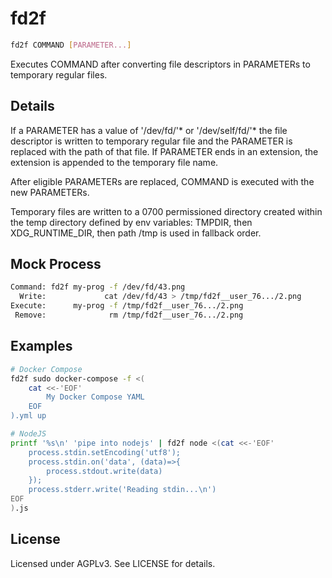 # fd2f

```bash
fd2f COMMAND [PARAMETER...]
```
Executes COMMAND after converting file descriptors in PARAMETERs to temporary regular files.

## Details

If a PARAMETER has a value of '/dev/fd/'* or '/dev/self/fd/'* the file descriptor is written to temporary regular file and the PARAMETER is replaced with the path of that file. If PARAMETER ends in an extension, the extension is appended to the temporary file name.

After eligible PARAMETERs are replaced, COMMAND is executed with the new PARAMETERs.

Temporary files are written to a 0700 permissioned directory created within the temp directory defined by env variables: TMPDIR, then XDG_RUNTIME_DIR, then path /tmp is used in fallback order.

## Mock Process

```bash
Command: fd2f my-prog -f /dev/fd/43.png
  Write:             cat /dev/fd/43 > /tmp/fd2f__user_76.../2.png
Execute:      my-prog -f /tmp/fd2f__user_76.../2.png
 Remove:              rm /tmp/fd2f__user_76.../2.png
```

## Examples
```bash
# Docker Compose
fd2f sudo docker-compose -f <(
	cat <<-'EOF'
		My Docker Compose YAML
	EOF
).yml up
```
```bash
# NodeJS
printf '%s\n' 'pipe into nodejs' | fd2f node <(cat <<-'EOF'
	process.stdin.setEncoding('utf8');
	process.stdin.on('data', (data)=>{
		process.stdout.write(data)
	});
	process.stderr.write('Reading stdin...\n')
EOF
).js
```

## License

Licensed under AGPLv3. See LICENSE for details.



